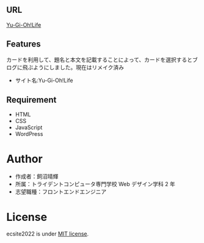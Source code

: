 ## URL

[Yu-Gi-Oh!Life](https://harunixi.xyz/blog)

## Features

カードを利用して、題名と本文を記載することによって、カードを選択するとブログに飛ぶようにしました。現在はリメイク済み

- サイト名:Yu-Gi-Oh!Life

## Requirement

- HTML
- CSS
- JavaScript
- WordPress

# Author

- 作成者：飼沼晴輝
- 所属：トライデントコンピュータ専門学校 Web デザイン学科 2 年
- 志望職種：フロントエンドエンジニア

# License

ecsite2022 is under [MIT license](https://en.wikipedia.org/wiki/MIT_License).
